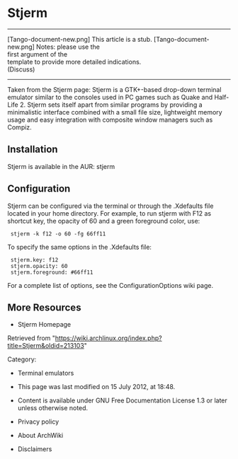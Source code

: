Stjerm
======

  ------------------------ ------------------------ ------------------------
  [Tango-document-new.png] This article is a stub.  [Tango-document-new.png]
                           Notes: please use the    
                           first argument of the    
                           template to provide more 
                           detailed indications.    
                           (Discuss)                
  ------------------------ ------------------------ ------------------------

Taken from the Stjerm page: Stjerm is a GTK+-based drop-down terminal
emulator similar to the consoles used in PC games such as Quake and
Half-Life 2. Stjerm sets itself apart from similar programs by providing
a minimalistic interface combined with a small file size, lightweight
memory usage and easy integration with composite window managers such as
Compiz.

Installation
------------

Stjerm is available in the AUR: stjerm

Configuration
-------------

Stjerm can be configured via the terminal or through the .Xdefaults file
located in your home directory. For example, to run stjerm with F12 as
shortcut key, the opacity of 60 and a green foreground color, use:

     stjerm -k f12 -o 60 -fg 66ff11

To specify the same options in the .Xdefaults file:

     stjerm.key: f12
     stjerm.opacity: 60
     stjerm.foreground: #66ff11

For a complete list of options, see the ConfigurationOptions wiki page.

More Resources
--------------

-   Stjerm Homepage

Retrieved from
"https://wiki.archlinux.org/index.php?title=Stjerm&oldid=213103"

Category:

-   Terminal emulators

-   This page was last modified on 15 July 2012, at 18:48.
-   Content is available under GNU Free Documentation License 1.3 or
    later unless otherwise noted.
-   Privacy policy
-   About ArchWiki
-   Disclaimers
